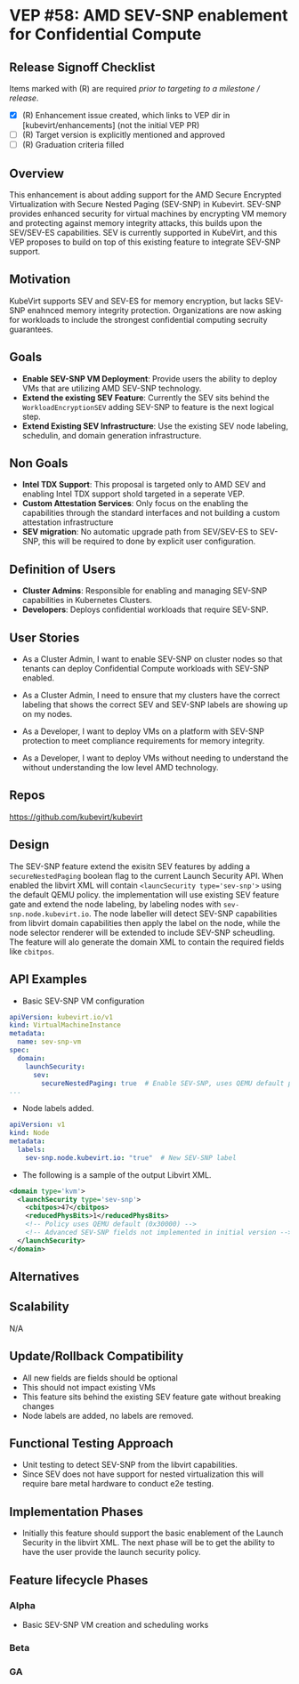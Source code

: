 # VEP #58: AMD SEV-SNP enablement for Confidential Compute

## Release Signoff Checklist

Items marked with (R) are required *prior to targeting to a milestone / release*.

- [x] (R) Enhancement issue created, which links to VEP dir in [kubevirt/enhancements] (not the initial VEP PR)
- [ ] (R) Target version is explicitly mentioned and approved
- [ ] (R) Graduation criteria filled

## Overview

<!--
Provide a brief overview of the topic)
-->
This enhancement is about adding support for the AMD Secure Encrypted Virtualization with Secure Nested Paging (SEV-SNP) in Kubevirt. SEV-SNP provides enhanced security for virtual machines by encrypting VM memory and protecting against memory integrity attacks, this builds upon the SEV/SEV-ES capabilities. SEV is currently supported in KubeVirt, and this VEP proposes to build on top of this existing feature to integrate SEV-SNP support.

## Motivation

<!--
Why this enhancement is important
-->
KubeVirt supports SEV and SEV-ES for memory encryption, but lacks SEV-SNP enahnced memory integrity protection. Organizations are now asking for workloads to include the strongest confidential computing secruity guarantees.

## Goals

<!--
The desired outcomeo
-->
- **Enable SEV-SNP VM Deployment**: Provide users the ability to deploy VMs that are utilizing AMD SEV-SNP technology. 
- **Extend the existing SEV Feature**: Currently the SEV sits behind the `WorkloadEncryptionSEV` adding SEV-SNP to feature is the next logical step. 
- **Extend Existing SEV Infrastructure**: Use the existing SEV node labeling, schedulin, and domain generation infrastructure.

## Non Goals

<!--
Why this enhancement is important Limitations to the scope of the design
-->
- **Intel TDX Support**: This proposal is targeted only to AMD SEV and enabling Intel TDX support shold targeted in a seperate VEP.
- **Custom Attestation Services**: Only focus on the enabling the capabilities through the standard interfaces and not building a custom attestation infrastructure
- **SEV migration**: No automatic upgrade path from SEV/SEV-ES to SEV-SNP, this will be required to done by explicit user configuration.


## Definition of Users

<!--
Who is this feature set intended for
-->
- **Cluster Admins**: Responsible for enabling and managing SEV-SNP capabilities in Kubernetes Clusters.
- **Developers**: Deploys confidential workloads that require SEV-SNP.

## User Stories

<!--
List of user stories this design aims to solve
-->

- As a Cluster Admin, I want to enable SEV-SNP on cluster nodes so that tenants can deploy Confidential Compute workloads with SEV-SNP enabled.
- As a Cluster Admin, I need to ensure that my clusters have the correct labeling that shows the correct SEV and SEV-SNP labels are showing up on my nodes.

- As a Developer, I want to deploy VMs on a platform with SEV-SNP protection to meet compliance requirements for memory integrity.
- As a Developer, I want to deploy VMs without needing to understand the without understanding the low level AMD technology.


## Repos

<!--
List of repose this design impacts
-->
https://github.com/kubevirt/kubevirt

## Design

<!--
This should be brief and concise. We want just enough to get the point across
-->
The SEV-SNP feature extend the exisitn SEV features by adding a `secureNestedPaging` boolean flag to the current Launch Security API. When enabled the libvirt XML will contain `<launcSecurity type='sev-snp'>` using the default QEMU policy. the implementation will use existing SEV feature gate and extend the node labeling, by labeling nodes with `sev-snp.node.kubevirt.io`. The node labeller will detect SEV-SNP capabilities from libvirt domain capabilities then apply the label on the node, while the node selector renderer will be extended to include SEV-SNP scheudling. The feature will alo generate the domain XML to contain the required fields like `cbitpos`. 

## API Examples

<!--
Tangible API examples used for discussion
-->
- Basic SEV-SNP VM configuration

```yaml
apiVersion: kubevirt.io/v1
kind: VirtualMachineInstance
metadata:
  name: sev-snp-vm
spec:
  domain:
    launchSecurity:
      sev:
        secureNestedPaging: true  # Enable SEV-SNP, uses QEMU default policy
...
```

- Node labels added.

```yaml
apiVersion: v1
kind: Node
metadata:
  labels:
    sev-snp.node.kubevirt.io: "true"  # New SEV-SNP label
```

- The following is a sample of the output Libvirt XML.

```xml
<domain type='kvm'>
  <launchSecurity type='sev-snp'>
    <cbitpos>47</cbitpos>
    <reducedPhysBits>1</reducedPhysBits>
    <!-- Policy uses QEMU default (0x30000) -->
    <!-- Advanced SEV-SNP fields not implemented in initial version -->
  </launchSecurity>
</domain>
```

## Alternatives

<!--
Outline any alternative designs that have been considered)
-->

## Scalability

<!--
Overview of how the design scales)
-->
N/A

## Update/Rollback Compatibility

<!--
Does this impact update compatibility and how?)
-->
- All new fields are fields should be optional
- This should not impact existing VMs
- This feature sits behind the existing SEV feature gate without breaking changes
- Node labels are added, no labels are removed.

## Functional Testing Approach

<!--
An overview on the approaches used to functional test this design)
-->
- Unit testing to detect SEV-SNP from the libvirt capabilities.
- Since SEV does not have support for nested virtualization this will require bare metal hardware to conduct e2e testing.

## Implementation Phases

<!--
How/if this design will get broken up into multiple phases)
-->
- Initially this feature should support the basic enablement of the Launch Security in the libvirt XML. The next phase will be to get the ability to have the user provide the launch security policy.

## Feature lifecycle Phases

<!--
How and when will the feature progress through the Alpha, Beta and GA lifecycle phases

Refer to https://github.com/kubevirt/community/blob/main/design-proposals/feature-lifecycle.md#releases for more details
-->

### Alpha

- Basic SEV-SNP VM creation and scheduling works

### Beta

### GA
